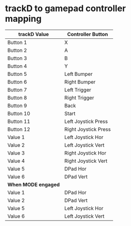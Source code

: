 # trackD to gamepad controller mapping

| trackD Value      | Controller Button    |
|-------------------|----------------------|
| Button 1          | X                    |
| Button 2          | A                    |
| Button 3          | B                    |
| Button 4          | Y                    |
| Button 5          | Left Bumper          |
| Button 6          | Right Bumper         |
| Button 7          | Left Trigger         |
| Button 8          | Right Trigger        |
| Button 9          | Back                 |
| Button 10         | Start                |
| Button 11         | Left Joystick Press  |
| Button 12         | Right Joystick Press |
| Value 1           | Left Joystick Hor    |
| Value 2           | Left Joystick Vert   |
| Value 3           | Right Joystick Hor   |
| Value 4           | Right Joystick Vert  |
| Value 5           | DPad Hor             |
| Value 6           | DPad Vert            |
| **When MODE engaged** ||
| Value 1           | DPad Hor           |
| Value 2           | DPad Vert          |
| Value 5           | Left Joystick Hor  |
| Value 6           | Left Joystick Vert |
